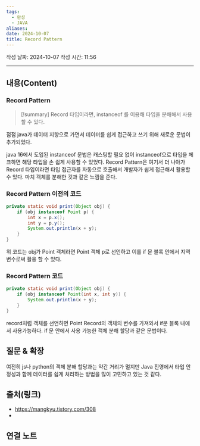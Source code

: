 ```yaml
---
tags:
  - 완성
  - JAVA
aliases: 
date: 2024-10-07
title: Record Pattern
---
```

작성 날짜: 2024-10-07
작성 시간: 11:56


----
## 내용(Content)

### Record Pattern

>[!summary]
>Record 타입이라면, instanceof 를 이용해 타입을 분해해서 사용할 수 있다.

점점 java가 데이터 지향으로 가면서 데이터를 쉽게 접근하고 쓰기 위해 새로운 문법이 추가되었다.

java 16에서 도입된 instanceof 문법은 캐스팅할 필요 없이 instanceof으로 타입을 체크하면 해당 타입을 손 쉽게 사용할 수 있었다. Record Pattern은 여기서 더 나아가 Record 타입이라면 타입 접근자를 자동으로 호출해서 개발자가 쉽게 접근해서 활용할 수 있다. 마치 객체를 분해한 것과 같은 느낌을 준다.

### Record Pattern 이전의 코드

```java
private static void print(Object obj) {
	if (obj instanceof Point p) {
		int x = p.x();
		int y = p.y();
		System.out.println(x + y);
	}
}
```

위 코드는 obj가 Point 객체라면 Point 객체 p로 선언하고 이를 if 문 블록 안에서 지역 변수로써 활용 할 수 있다. 

### Record Pattern 코드

```java
private static void print(Object obj) {
	if (obj instanceof Point(int x, int y)) {
		System.out.println(x + y);
	}
}
```

record처럼 객체를 선언하면 Point Record의 객체의 변수를 가져와서 if문 블록 내에서 사용가능하다. if 문 안에서 사용 가능한 객체 분해 할당과 같은 문법이다.

## 질문 & 확장

여전히 js나 python의 객체 분해 할당과는 약간 거리가 멀지만 Java 진영에서 타입 안정성과 함께 데이터를 쉽게 처리하는 방법을 많이 고민하고 있는 것 같다.

## 출처(링크)

- https://mangkyu.tistory.com/308
- 
## 연결 노트










